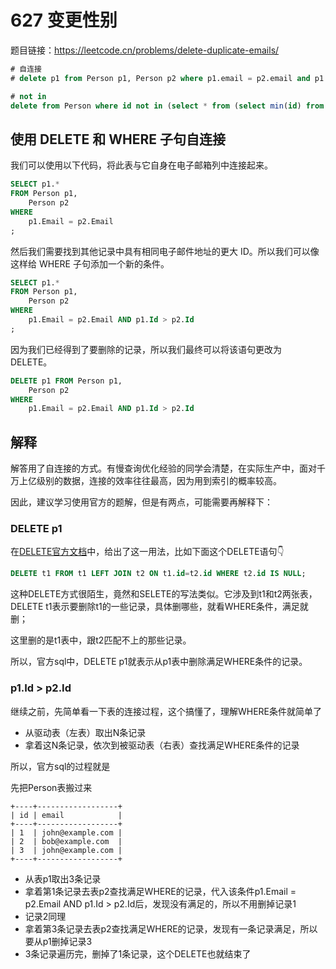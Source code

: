 # 627 变更性别

题目链接：<https://leetcode.cn/problems/delete-duplicate-emails/>

```sql
# 自连接
# delete p1 from Person p1, Person p2 where p1.email = p2.email and p1.id > p2.id;

# not in
delete from Person where id not in (select * from (select min(id) from Person group by email) t)
```

## 使用 DELETE 和 WHERE 子句自连接

我们可以使用以下代码，将此表与它自身在电子邮箱列中连接起来。

```sql
SELECT p1.*
FROM Person p1,
    Person p2
WHERE
    p1.Email = p2.Email
;
```

然后我们需要找到其他记录中具有相同电子邮件地址的更大 ID。所以我们可以像这样给 WHERE 子句添加一个新的条件。

```sql
SELECT p1.*
FROM Person p1,
    Person p2
WHERE
    p1.Email = p2.Email AND p1.Id > p2.Id
;
```

因为我们已经得到了要删除的记录，所以我们最终可以将该语句更改为 DELETE。

```sql
DELETE p1 FROM Person p1,
    Person p2
WHERE
    p1.Email = p2.Email AND p1.Id > p2.Id
```

## 解释

解答用了自连接的方式。有慢查询优化经验的同学会清楚，在实际生产中，面对千万上亿级别的数据，连接的效率往往最高，因为用到索引的概率较高。

因此，建议学习使用官方的题解，但是有两点，可能需要再解释下：

### DELETE p1

在[DELETE官方文档](https://dev.mysql.com/doc/refman/8.0/en/delete.html)中，给出了这一用法，比如下面这个DELETE语句👇

```sql
DELETE t1 FROM t1 LEFT JOIN t2 ON t1.id=t2.id WHERE t2.id IS NULL;
```

这种DELETE方式很陌生，竟然和SELETE的写法类似。它涉及到t1和t2两张表，DELETE t1表示要删除t1的一些记录，具体删哪些，就看WHERE条件，满足就删；

这里删的是t1表中，跟t2匹配不上的那些记录。

所以，官方sql中，DELETE p1就表示从p1表中删除满足WHERE条件的记录。

### p1.Id > p2.Id

继续之前，先简单看一下表的连接过程，这个搞懂了，理解WHERE条件就简单了

- 从驱动表（左表）取出N条记录
- 拿着这N条记录，依次到被驱动表（右表）查找满足WHERE条件的记录

所以，官方sql的过程就是

先把Person表搬过来

```text
+----+------------------+
| id | email            |
+----+------------------+
| 1  | john@example.com |
| 2  | bob@example.com  |
| 3  | john@example.com |
+----+------------------+
```

- 从表p1取出3条记录
- 拿着第1条记录去表p2查找满足WHERE的记录，代入该条件p1.Email = p2.Email AND p1.Id > p2.Id后，发现没有满足的，所以不用删掉记录1
- 记录2同理
- 拿着第3条记录去表p2查找满足WHERE的记录，发现有一条记录满足，所以要从p1删掉记录3
- 3条记录遍历完，删掉了1条记录，这个DELETE也就结束了
